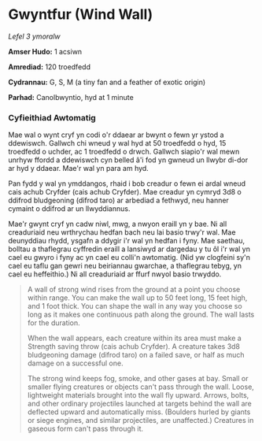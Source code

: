 # Gwyntfur (Wind Wall)

*Lefel 3 ymoralw*

**Amser Hudo:** 1 acsiwn

**Amrediad:** 120 troedfedd

**Cydrannau:** G, S, M (a tiny fan and a feather of exotic origin)

**Parhad:** Canolbwyntio, hyd at 1 minute

### Cyfieithiad Awtomatig

Mae wal o wynt cryf yn codi o'r ddaear ar bwynt o fewn yr ystod a ddewiswch. Gallwch chi wneud y wal hyd at 50 troedfedd o hyd, 15 troedfedd o uchder, ac 1 troedfedd o drwch. Gallwch siapio'r wal mewn unrhyw ffordd a ddewiswch cyn belled â'i fod yn gwneud un llwybr di-dor ar hyd y ddaear. Mae'r wal yn para am hyd.

Pan fydd y wal yn ymddangos, rhaid i bob creadur o fewn ei ardal wneud cais achub Cryfder (cais achub Cryfder). Mae creadur yn cymryd 3d8 o ddifrod bludgeoning (difrod taro) ar arbediad a fethwyd, neu hanner cymaint o ddifrod ar un llwyddiannus.

Mae'r gwynt cryf yn cadw niwl, mwg, a nwyon eraill yn y bae. Ni all creaduriaid neu wrthrychau hedfan bach neu lai basio trwy'r wal. Mae deunyddiau rhydd, ysgafn a ddygir i'r wal yn hedfan i fyny. Mae saethau, bolltau a thaflegrau cyffredin eraill a lansiwyd ar dargedau y tu ôl i'r wal yn cael eu gwyro i fyny ac yn cael eu colli'n awtomatig. (Nid yw clogfeini sy'n cael eu taflu gan gewri neu beiriannau gwarchae, a thaflegrau tebyg, yn cael eu heffeithio.) Ni all creaduriaid ar ffurf nwyol basio trwyddo.

>  A wall of strong wind rises from the ground at a point you choose within range. You can make the wall up to 50 feet long, 15 feet high, and 1 foot thick. You can shape the wall in any way you choose so long as it makes one continuous path along the ground. The wall lasts for the duration.
>  
>  When the wall appears, each creature within its area must make a Strength saving throw (cais achub Cryfder). A creature takes 3d8 bludgeoning damage (difrod taro) on a failed save, or half as much damage on a successful one.
>  
>  The strong wind keeps fog, smoke, and other gases at bay. Small or smaller flying creatures or objects can't pass through the wall. Loose, lightweight materials brought into the wall fly upward. Arrows, bolts, and other ordinary projectiles launched at targets behind the wall are deflected upward and automatically miss. (Boulders hurled by giants or siege engines, and similar projectiles, are unaffected.) Creatures in gaseous form can't pass through it.